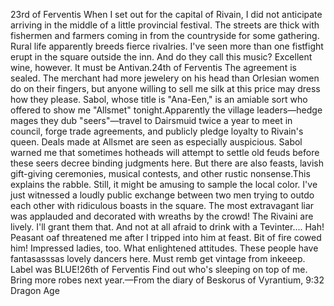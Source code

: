 23rd of Ferventis
When I set out for the capital of Rivain, I did not anticipate arriving in the middle of a little provincial festival. The streets are thick with fishermen and farmers coming in from the countryside for some gathering. Rural life apparently breeds fierce rivalries. I've seen more than one fistfight erupt in the square outside the inn. And do they call this music? Excellent wine, however. It must be Antivan.24th of Ferventis
The agreement is sealed. The merchant had more jewelery on his head than Orlesian women do on their fingers, but anyone willing to sell me silk at this price may dress how they please. Sabol, whose title is "Ana-Een," is an amiable sort who offered to show me "Allsmet" tonight.Apparently the village leaders—hedge mages they dub "seers"—travel to Dairsmuid twice a year to meet in council, forge trade agreements, and publicly pledge loyalty to Rivain's queen. Deals made at Allsmet are seen as especially auspicious. Sabol warned me that sometimes hotheads will attempt to settle old feuds before these seers decree binding judgments here. But there are also feasts, lavish gift-giving ceremonies, musical contests, and other rustic nonsense.This explains the rabble. Still, it might be amusing to sample the local color. I've just witnessed a loudly public exchange between two men trying to outdo each other with ridiculous boasts in the square. The most extravagant liar was applauded and decorated with wreaths by the crowd! The Rivaini are lively. I'll grant them that. And not at all afraid to drink with a Tevinter....
Hah! Peasant oaf threatened me after I tripped into him at feast. Bit of fire cowed him! Impressed ladies, too. What enlightened attitudes. These people have fantasasssas lovely dancers here. Must remb get vintage from inkeeep. Label was BLUE!26th of Ferventis
Find out who's sleeping on top of me. Bring more robes next year.—From the diary of Beskorus of Vyrantium, 9:32 Dragon Age
